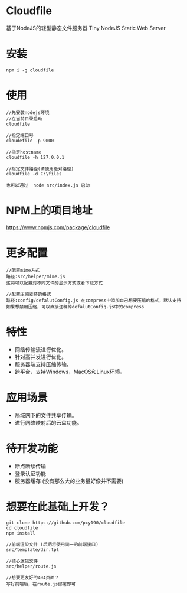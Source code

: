 # Cloudfile
基于NodeJS的轻型静态文件服务器 Tiny NodeJS Static Web Server

# 安装
```
npm i -g cloudfile
```

# 使用
```
//先安装nodejs环境
//在当前目录启动
cloudfile

//指定端口号
cloudefile -p 9000

//指定hostname
cloudfile -h 127.0.0.1

//指定文件路径(请使用绝对路径)
cloudfile -d C:\files
```
```
也可以通过  node src/index.js 启动
```

# NPM上的项目地址
https://www.npmjs.com/package/cloudfile
# 更多配置
```
//配置mime方式
路径:src/helper/mime.js
这将可以配置对不同文件的显示方式或者下载方式

//配置压缩支持的格式
路径:config/defalutConfig.js 在compress中添加自己想要压缩的格式，默认支持
如果想禁用压缩，可以直接注释掉defalutConfig.js中的compress
```
# 特性
- 网络传输流进行优化。
- 针对高并发进行优化。
- 服务器端支持压缩传输。
- 跨平台，支持Windows，MacOS和Linux环境。

# 应用场景
- 局域网下的文件共享传输。
- 进行网络映射后的云盘功能。

# 待开发功能
- 断点断续传输
- 登录认证功能
- 服务器缓存 (没有那么大的业务量好像并不需要)

# 想要在此基础上开发？
```
git clone https://github.com/pcy190/cloudfile
cd cloudfile
npm install

//前端渲染文件 (后期将使用同一的前端接口)
src/template/dir.tpl

//核心逻辑文件
src/helper/route.js

//想要更友好的404页面？
写好前端后，在route.js部署即可
```

